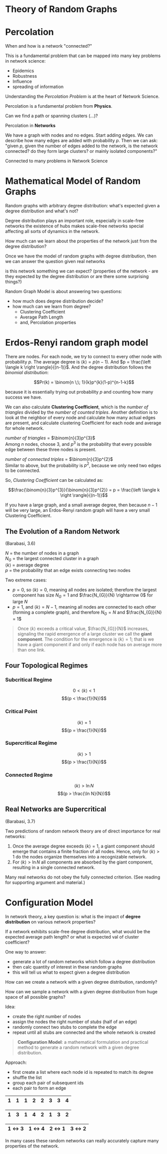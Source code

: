 # Theory of Random Graphs

# Percolation
When and how is a network "connected?"

This is a fundamental problem that can be mapped into many key problems in network science:
- Epidemics
- Robustness
- Influence
- spreading of information

Understanding the *Percolation Problem* is at the heart of Network Science.

Percolation is a fundamental problem from **Physics**.

Can we find a path or spanning clusters (...)?

Percolation in **Networks**

We have a graph with nodes and no edges.
Start adding edges.
We can describe how many edges are added with probability $p$.
Then we can ask: "given $p$, given the number of edges added to the network, is the network connected? do they form large clusters? or mainly isolated components?"

Connected to many problems in Network Science

# Mathematical Model of Random Graphs
Random graphs with arbitrary degree distribution: what's expected given a degree distribution and what's not?

Degree distribution plays an important role, especially in scale-free networks the existence of hubs makes scale-free networks special affecting all sorts of dynamics in the network.

How much can we learn about the properties of the network just from the degree distribution?

Once we have the model of random graphs with degree distribution, then we can answer the question
given real networks

is this network something we can expect? (properties of the network - are they expected by the degree distribution or are there some surprising things?)

Random Graph Model is about answering two questions:
- how much does degree distribution decide?
- how much can we learn from degree?
  - Clustering Coefficient
  - Average Path Length
  - and, Percolation properties

# Erdos-Renyi random graph model
There are nodes. For each node, we try to connect to every other node with probability $p$. The average degree is $\left \langle k \right \rangle = p (n-1)$. And $p = \frac{\left \langle k \right \rangle}{(n-1)}$. And the degree distribution follows the *binomial distribution*:

$$Pr(k) = \binom{n \;\; 1}{k}p^{k}(1-p)^{n-1-k}$$

because it is essentially trying out probability $p$ and counting how many success we have.

We can also calculate **Clustering Coefficient**, which is the *number of triangles* divided by the *number of counted triples*. Another definition is to look at the neighbor of every node and calculate how many actual edges are present, and calculate clustering Coefficient for each node and average for whole network.

*number of triangles* = $\binom{n}{3}p^{3}$<br>
Among $n$ nodes, choose $3$, and $p^{3}$ is the probability that every possible edge between these three nodes is present.

*number of connected triples* = $\binom{n}{3}p^{2}$<br>
Similar to above, but the probability is $p^{2}$, because we only need two edges to be connected.

So, *Clustering Coefficient* can be calculated as:<br>

$$\frac{\binom{n}{3}p^{3}}{\binom{n}{3}p^{2}} = p = \frac{\left \langle k \right \rangle}{(n-1)}$$

If you have a large graph, and a small average degree, then because $n-1$ will be very large, an Erdos-Renyi random graph will have a very small Clustering Coefficient.

## The Evolution of a Random Network
(Barabasi, 3.6)

$N$ = the number of nodes in a graph<br>
$N_{G}$ = the largest connected cluster in a graph<br>
$\left \langle k \right \rangle$ = average degree<br>
$p$ = the probability that an edge exists connecting two nodes<br>

Two extreme cases:
- $p = 0$, so $\left \langle k \right \rangle = 0$, meaning all nodes are isolated; therefore the largest component has size $N_{G} = 1$ and $\frac{N_{G}}{N} \rightarrow 0$ for large $N$
- $p = 1$, and $\left \langle k \right \rangle = N-1$, meaning all nodes are connected to each other (forming a complete graph), and therefore $N_{G} = N$ and $\frac{N_{G}}{N} = 1$

> Once $\left \langle k \right \rangle$ exceeds a critical value, $\frac{N_{G}}{N}$ increases, signaling the rapid emergence of a large cluster we call the **giant component**. The condition for the emergence is $\left \langle k \right \rangle = 1$; that is we have a giant component if and only if each node has on average more than one link.

## Four Topological Regimes

### Subcritical Regime
$$0 < \left \langle k \right \rangle < 1$$
$$(p < \frac{1}{N})$$

### Critical Point
$$\left \langle k \right \rangle = 1$$
$$(p = \frac{1}{N})$$

### Supercritical Regime
$$\left \langle k \right \rangle > 1$$
$$(p > \frac{1}{N})$$

### Connected Regime
$$\left \langle k \right \rangle > \ln N$$
$$(p > \frac{\ln N}{N})$$

## Real Networks are Supercritical
(Barabasi, 3.7)

Two predictions of random network theory are of direct importance for real networks:
1. Once the average degree exceeds $\left \langle k \right \rangle = 1$, a giant component should emerge that contains a finite fraction of all nodes. Hence, only for $\left \langle k \right \rangle > 1$ do the nodes organize themselves into a recognizable network.
2. For $\left \langle k \right \rangle > \ln N$ all components are absorbed by the giant component, resulting in a single connected network.

Many real networks do not obey the fully connected criterion. (See reading for supporting argument and material.)

# Configuration Model
In network theory, a key question is: what is the impact of **degree distribution** on various network properties?

If a network exhibits scale-free degree distribution, what would be the expected average path length? or what is expected val of cluster coefficient?

One way to answer:
- generate a lot of random networks which follow a degree distribution
- then calc quantity of interest in these random graphs
- this will tell us what to expect given a degree distribution

How can we create a network with a given degree distribution, randomly?

How can we sample a network with a given degree distribution from huge space of all possible graphs?

Idea:
- create the right number of nodes
- assign the nodes the right number of *stubs* (half of an edge)
- randomly connect two stubs to complete the edge
- repeat until all stubs are connected and the whole network is created

> **Configuration Model**: a mathematical formulation and practical method to generate a random network with a given degree distribution.

Approach:
- first create a list where each node id is repeated to match its degree
- shuffle the list
- group each pair of subsequent ids
- each pair to form an edge

| 1 | 1 | 1 | 2 | 2 | 3 | 3 | 4 |
| - | - | - | - | - | - | - | - |

| 1 | 3 | 1 | 4 | 2 | 1 | 3 | 2 |
| - | - | - | - | - | - | - | - |

| 1 $\leftrightarrow$ 3 | 1 $\leftrightarrow$ 4 | 2 $\leftrightarrow$ 1 | 3 $\leftrightarrow$ 2 |
| - | - | - | - |

In many cases these random networks can really accurately capture many properties of the network.
